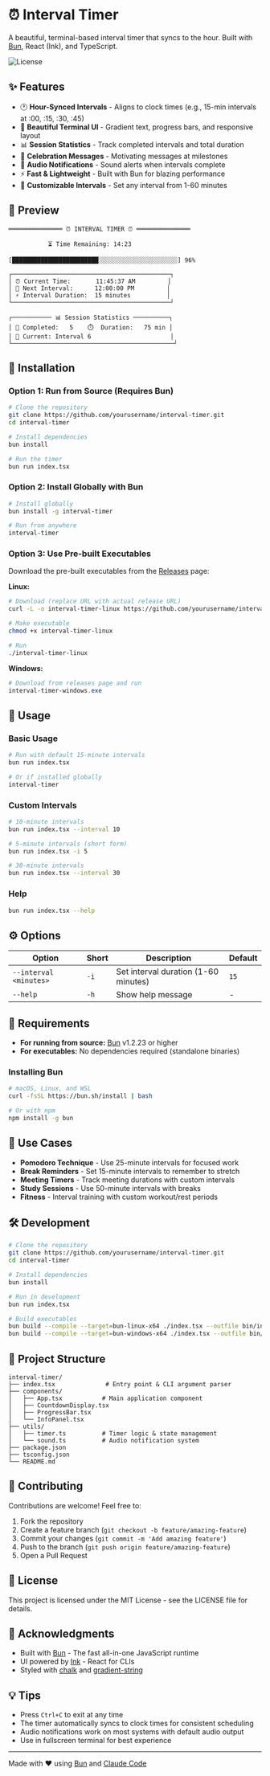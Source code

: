 # ⏰ Interval Timer

A beautiful, terminal-based interval timer that syncs to the hour. Built with [Bun](https://bun.sh), React (Ink), and TypeScript.

![License](https://img.shields.io/badge/license-MIT-blue.svg)

## ✨ Features

- 🕐 **Hour-Synced Intervals** - Aligns to clock times (e.g., 15-min intervals at :00, :15, :30, :45)
- 🎨 **Beautiful Terminal UI** - Gradient text, progress bars, and responsive layout
- 📊 **Session Statistics** - Track completed intervals and total duration
- 🎉 **Celebration Messages** - Motivating messages at milestones
- 🔔 **Audio Notifications** - Sound alerts when intervals complete
- ⚡ **Fast & Lightweight** - Built with Bun for blazing performance
- 🎯 **Customizable Intervals** - Set any interval from 1-60 minutes

## 📸 Preview

```
═══════════════ ⏰ INTERVAL TIMER ⏰ ═══════════════

           ⏳ Time Remaining: 14:23

[████████████████████████░░░░░░░░░░░░░░░░░░░░░░] 96%

┌────────────────────────────────────────────┐
│ ⏰ Current Time:       11:45:37 AM         │
│ 🎯 Next Interval:      12:00:00 PM         │
│ ⚡ Interval Duration:  15 minutes          │
└────────────────────────────────────────────┘

┌─────────── 📊 Session Statistics ──────────┐
│ 🎯 Completed:   5    ⏱️  Duration:   75 min │
│ 🔄 Current: Interval 6                      │
└─────────────────────────────────────────────┘
```

## 🚀 Installation

### Option 1: Run from Source (Requires Bun)

```bash
# Clone the repository
git clone https://github.com/yourusername/interval-timer.git
cd interval-timer

# Install dependencies
bun install

# Run the timer
bun run index.tsx
```

### Option 2: Install Globally with Bun

```bash
# Install globally
bun install -g interval-timer

# Run from anywhere
interval-timer
```

### Option 3: Use Pre-built Executables

Download the pre-built executables from the [Releases](https://github.com/yourusername/interval-timer/releases) page:

**Linux:**
```bash
# Download (replace URL with actual release URL)
curl -L -o interval-timer-linux https://github.com/yourusername/interval-timer/releases/latest/download/interval-timer-linux

# Make executable
chmod +x interval-timer-linux

# Run
./interval-timer-linux
```

**Windows:**
```powershell
# Download from releases page and run
interval-timer-windows.exe
```

## 📖 Usage

### Basic Usage

```bash
# Run with default 15-minute intervals
bun run index.tsx

# Or if installed globally
interval-timer
```

### Custom Intervals

```bash
# 10-minute intervals
bun run index.tsx --interval 10

# 5-minute intervals (short form)
bun run index.tsx -i 5

# 30-minute intervals
bun run index.tsx --interval 30
```

### Help

```bash
bun run index.tsx --help
```

## ⚙️ Options

| Option | Short | Description | Default |
|--------|-------|-------------|---------|
| `--interval <minutes>` | `-i` | Set interval duration (1-60 minutes) | `15` |
| `--help` | `-h` | Show help message | - |

## 🔧 Requirements

- **For running from source:** [Bun](https://bun.sh) v1.2.23 or higher
- **For executables:** No dependencies required (standalone binaries)

### Installing Bun

```bash
# macOS, Linux, and WSL
curl -fsSL https://bun.sh/install | bash

# Or with npm
npm install -g bun
```

## 🎯 Use Cases

- **Pomodoro Technique** - Use 25-minute intervals for focused work
- **Break Reminders** - Set 15-minute intervals to remember to stretch
- **Meeting Timers** - Track meeting durations with custom intervals
- **Study Sessions** - Use 50-minute intervals with breaks
- **Fitness** - Interval training with custom workout/rest periods

## 🛠️ Development

```bash
# Clone the repository
git clone https://github.com/yourusername/interval-timer.git
cd interval-timer

# Install dependencies
bun install

# Run in development
bun run index.tsx

# Build executables
bun build --compile --target=bun-linux-x64 ./index.tsx --outfile bin/interval-timer-linux --external react-devtools-core
bun build --compile --target=bun-windows-x64 ./index.tsx --outfile bin/interval-timer-windows.exe --external react-devtools-core
```

## 📂 Project Structure

```
interval-timer/
├── index.tsx              # Entry point & CLI argument parser
├── components/
│   ├── App.tsx           # Main application component
│   ├── CountdownDisplay.tsx
│   ├── ProgressBar.tsx
│   └── InfoPanel.tsx
├── utils/
│   ├── timer.ts          # Timer logic & state management
│   └── sound.ts          # Audio notification system
├── package.json
├── tsconfig.json
└── README.md
```

## 🤝 Contributing

Contributions are welcome! Feel free to:

1. Fork the repository
2. Create a feature branch (`git checkout -b feature/amazing-feature`)
3. Commit your changes (`git commit -m 'Add amazing feature'`)
4. Push to the branch (`git push origin feature/amazing-feature`)
5. Open a Pull Request

## 📝 License

This project is licensed under the MIT License - see the LICENSE file for details.

## 🙏 Acknowledgments

- Built with [Bun](https://bun.sh) - The fast all-in-one JavaScript runtime
- UI powered by [Ink](https://github.com/vadimdemedes/ink) - React for CLIs
- Styled with [chalk](https://github.com/chalk/chalk) and [gradient-string](https://github.com/bokub/gradient-string)

## 💡 Tips

- Press `Ctrl+C` to exit at any time
- The timer automatically syncs to clock times for consistent scheduling
- Audio notifications work on most systems with default audio output
- Use in fullscreen terminal for best experience

---

Made with ❤️ using [Bun](https://bun.sh) and [Claude Code](https://claude.com/claude-code)

